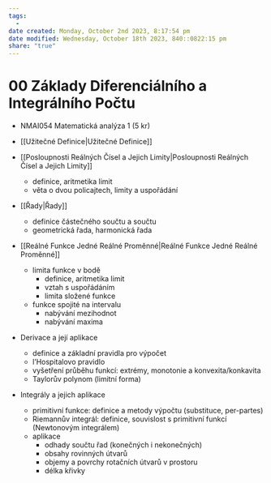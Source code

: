 ```yaml
---
tags:
  - 
date created: Monday, October 2nd 2023, 8:17:54 pm
date modified: Wednesday, October 18th 2023, 840::0822:15 pm
share: "true"
---
```


# 00 Základy Diferenciálního a Integrálního Počtu

- NMAI054 Matematická analýza 1 (5 kr)

- [[Užitečné Definice|Užitečné Definice]]
- [[Posloupnosti Reálných Čísel a Jejich Limity|Posloupnosti Reálných Čísel a Jejich Limity]]
    - definice, aritmetika limit
    - věta o dvou policajtech, limity a uspořádání
- [[Řady|Řady]]
    - definice částečného součtu a součtu
    - geometrická řada, harmonická řada
- [[Reálné Funkce Jedné Reálné Proměnné|Reálné Funkce Jedné Reálné Proměnné]]
    - limita funkce v bodě
       - definice, aritmetika limit
       - vztah s uspořádáním
       - limita složené funkce
    - funkce spojité na intervalu
       - nabývání mezihodnot
       - nabývání maxima
- Derivace a její aplikace
    - definice a základní pravidla pro výpočet
    - l’Hospitalovo pravidlo
    - vyšetření průběhu funkcí: extrémy, monotonie a konvexita/konkavita
    - Taylorův polynom (limitní forma)
- Integrály a jejich aplikace
    - primitivní funkce: definice a metody výpočtu (substituce, per-partes)
    - Riemannův integrál: definice, souvislost s primitivní funkcí (Newtonovým integrálem)
    - aplikace
       - odhady součtu řad (konečných i nekonečných)
       - obsahy rovinných útvarů
       - objemy a povrchy rotačních útvarů v prostoru
       - délka křivky